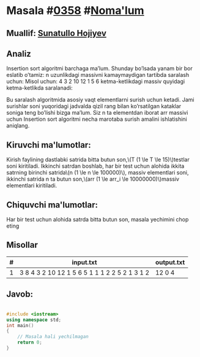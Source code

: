 
<h1>Masala #<a href="https://robocontest.uz/tasks/0358">0358</a> #<a href="https://robocontest.uz/tasks?category=1">Noma'lum</a></h1>
<h2> Muallif: <a href="https://robocontest.uz/profile/sunnat">Sunatullo Hojiyev</a></h2>
<h2>Analiz</h2>
<p>Insertion sort algoritmi barchaga ma’lum. Shunday bo’lsada yanam bir bor eslatib o’tamiz:
n uzunlikdagi massivni kamaymaydigan tartibda saralash uchun:
Misol uchun: 4 3 2 10 12 1 5 6 ketma-ketlikdagi massiv quyidagi ketma-ketlikda saralanadi:

Bu saralash algoritmida asosiy vaqt elementlarni surish uchun ketadi. Jami surishlar soni yuqoridagi jadvalda qizil rang bilan ko’rsatilgan kataklar soniga teng bo’lishi bizga ma’lum.
Siz n ta elementdan iborat arr massivi uchun Insertion sort algoritmi necha marotaba surish amalini ishlatishini aniqlang.</p>
<h2>Kiruvchi ma'lumotlar:</h2>
<p>Kirish faylining dastlabki satrida bitta butun son,\(T (1 \le T \le 15)\)testlar soni kiritiladi. Ikkinchi satrdan boshlab, har bir test uchun alohida ikkita satrning birinchi satrida\(n (1 \le n \le 100000)\), massiv elementlari soni, ikkinchi satrida n ta butun son,\(arr (1 \le arr_i \le 10000000)\)massiv elementlari kiritiladi.</p>
<h2>Chiquvchi ma'lumotlar:</h2>
<p>Har bir test uchun alohida satrda bitta butun son, masala yechimini chop eting</p>
<h2>Misollar</h2>
<table>
    <thead>
        <tr>
            <th>#</th>
            <th>input.txt</th>
            <th>output.txt</th>
        </tr>
    </thead>
    <tbody>
            <tr>
                <td>1</td>
                <td>3
8
4 3 2 10 12 1 5 6
5
1 1 1 2 2
5
2 1 3 1 2</td>
                <td>12
0
4</td>
            </tr>
    </tbody>
    </table>
    
<h2>Javob:</h2>

######
```cpp
#include <iostream>
using namespace std;
int main()
{
    // Masala hali yechilmagan
    return 0;
}
```
